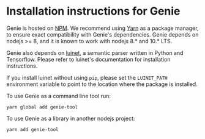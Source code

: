 # Installation instructions for Genie

Genie is hosted on [NPM](https://npmjs.com). We recommend using [Yarn](https://yarnpkg.com)
as a package manager, to ensure exact compatibility with Genie's dependencies. Genie depends
on nodejs >= 8, and it is known to work with nodejs 8.* and 10.* LTS.

Genie also depends on [luinet](https://github.com/Stanford-Mobisocial-IoT-Lab/luinet), a semantic
parser written in Python and Tensorflow. Please refer to luinet's documentation for installation
instructions.

If you install luinet without using `pip`, please set the `LUINET_PATH` environment variable to point to
the location where the package is installed.

To use Genie as a command line tool run:
```
yarn global add genie-tool
```

To use Genie as a library in another nodejs project:
```
yarn add genie-tool
```
